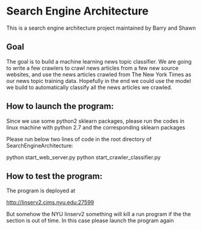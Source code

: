 # Search Engine Architecture

This is a search engine architecture project maintained by Barry and Shawn

## Goal

The goal is to build a machine learning news topic classifier. We are going to write a few crawlers to crawl news articles from a few new source websites, and use the news articles crawled from The New York Times as our news topic training data. Hopefully in the end we could use the model we build to automatically classify all the news articles we crawled.


## How to launch the program:

Since we use some python2 sklearn packages, please run the codes in linux machine with python 2.7 and the corresponding sklearn packages

Please run below two lines of code in the root directory of SearchEngineArchitecture:

python start_web_server.py
python start_crawler_classifier.py

## How to test the program:

The program is deployed at

http://linserv2.cims.nyu.edu:27599

But somehow the NYU linserv2 something will kill a run program if the the section is out of time.
In this case please launch the program again


